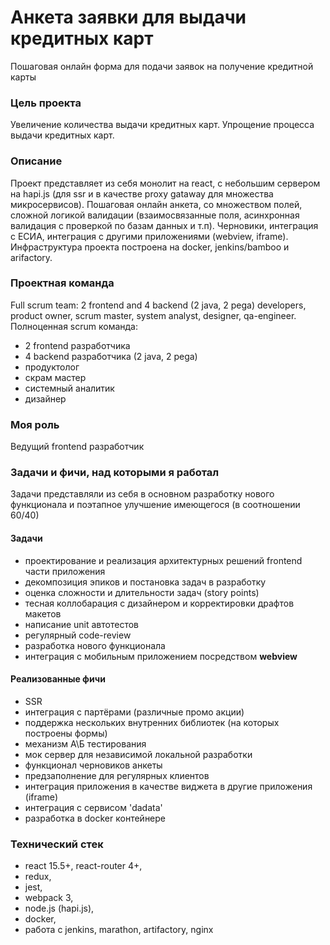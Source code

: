 # Анкета заявки для выдачи кредитных карт

Пошаговая онлайн форма для подачи заявок на получение кредитной карты

### **Цель проекта**
Увеличение количества выдачи кредитных карт. Упрощение процесса выдачи кредитных карт.

### **Описание**
Проект представляет из себя монолит на react, с небольшим сервером на hapi.js (для ssr и в качестве proxy gataway для множества микросервисов). 
Пошаговая онлайн анкета, со множеством полей, сложной логикой валидации (взаимосвязанные поля, асинхронная валидация с проверкой по базам данных и т.п). Черновики, интеграция с ЕСИА, интеграция с другими приложениями (webview, iframe). Инфраструктура проекта построена на docker, jenkins/bamboo и arifactory.

### **Проектная команда**
Full scrum team: 2 frontend and 4 backend (2 java, 2 pega) developers, product owner, scrum master, system analyst, designer, qa-engineer.  
Полноценная scrum команда:
- 2 frontend разработчика
- 4 backend разработчика (2 java, 2 pega)
- продуктолог
- скрам мастер
- системный аналитик
- дизайнер

### **Моя роль**
Ведущий frontend разработчик

### **Задачи и фичи, над которыми я работал**
Задачи представляли из себя в основном разработку нового функционала и поэтапное улучшение имеющегося (в соотношении 60/40)

#### **Задачи**
- проектирование и реализация архитектурных решений frontend части приложения
- декомпозиция эпиков и постановка задач в разработку
- оценка сложности и длительности задач (story points)
- тесная коллобарация с дизайнером и корректировки драфтов макетов
- написание unit автотестов 
- регулярный code-review
- разработка нового функционала
- интеграция с мобильным приложением посредством **webview**

#### **Реализованные фичи**
- SSR
- интеграция с партёрами (различные промо акции)
- поддержка нескольких внутренних библиотек (на которых построены формы)
- механизм А\Б тестирования
- мок сервер для независимой локальной разработки
- функционал черновиков анкеты
- предзаполнение для регулярных клиентов
- интеграция приложения в качестве виджета в другие приложения (iframe)
- интеграция с сервисом 'dadata'
- разработка в docker контейнере

### **Технический стек**
- react 15.5+, react-router 4+, 
- redux, 
- jest, 
- webpack 3, 
- node.js (hapi.js), 
- docker, 
- работа с jenkins, marathon, artifactory, nginx
